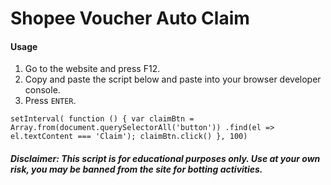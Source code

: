 # Shopee Voucher Auto Claim

#### Usage
1. Go to the website and press F12.
2. Copy and paste the script below and paste into your browser developer console.
3. Press `ENTER`.

```
setInterval( function () { var claimBtn = Array.from(document.querySelectorAll('button')) .find(el => el.textContent === 'Claim'); claimBtn.click() }, 100)
```
##### Disclaimer: This script is for educational purposes only. Use at your own risk, you may be banned from the site for botting activities.
